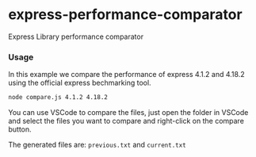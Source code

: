 # express-performance-comparator

Express Library performance comparator

### Usage

In this example we compare the performance of express 4.1.2 and 4.18.2 using the official express bechmarking tool.

```bash
node compare.js 4.1.2 4.18.2
```

You can use VSCode to compare the files, just open the folder in VSCode and select the files you want to compare and right-click on the compare button.

The generated files are: `previous.txt` and `current.txt`